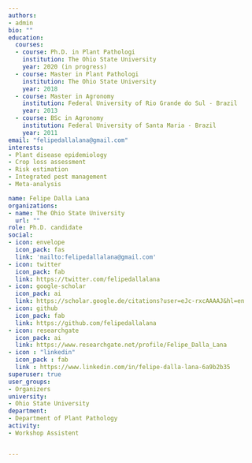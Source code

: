 ```yaml
---
authors:
- admin
bio: ""
education:
  courses:
  - course: Ph.D. in Plant Pathologi
    institution: The Ohio State University
    year: 2020 (in progress)
  - course: Master in Plant Pathologi
    institution: The Ohio State University
    year: 2018
  - course: Master in Agronomy
    institution: Federal University of Rio Grande do Sul - Brazil
    year: 2013
  - course: BSc in Agronomy
    institution: Federal University of Santa Maria - Brazil
    year: 2011
email: "felipedallalana@gmail.com"
interests:
- Plant disease epidemiology
- Crop loss assessment
- Risk estimation
- Integrated pest management
- Meta-analysis

name: Felipe Dalla Lana
organizations:
- name: The Ohio State University
  url: ""
role: Ph.D. candidate
social:
- icon: envelope
  icon_pack: fas
  link: 'mailto:felipedallalana@gmail.com'
- icon: twitter
  icon_pack: fab
  link: https://twitter.com/felipedallalana
- icon: google-scholar
  icon_pack: ai
  link: https://scholar.google.de/citations?user=eJc-rxcAAAAJ&hl=en
- icon: github
  icon_pack: fab
  link: https://github.com/felipedallalana
- icon: researchgate
  icon_pack: ai
  link: https://www.researchgate.net/profile/Felipe_Dalla_Lana
- icon : "linkedin"
  icon_pack : fab
  link : https://www.linkedin.com/in/felipe-dalla-lana-6a9b2b35
superuser: true
user_groups:
- Organizers
university:
- Ohio State University
department:
- Department of Plant Pathology
activity:
- Workshop Assistent


---
```

